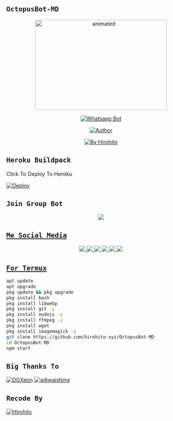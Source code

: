 ## `OctopusBot-MD`
<p align="center">
<img src="https://telegra.ph/file/1d2fcdd563d6dc77ffeab.jpg" alt="animated" width="350" height="240" />
</p>
<p align="center">
<a href="#"><img title="Whatsapp Bot" src="https://img.shields.io/badge/WhatsApp Bot-green?colorA=%23ff0000&colorB=%23017e40&style=for-the-badge"></a>
</p>
<p align="center">
<a href="https://github.com/hirohito-xyz"><img title="Author" src="https://img.shields.io/badge/AUTHOR-hirohito xyz-yellow.svg?style=for-the-badge&logo=github"></a>
</p>
<p align="center">
    <a href="https://hirohito_xyz.github.io">
        <img
            src="https://readme-typing-svg.herokuapp.com?size=15&width=280&lines=OctopusBot-MD+By+Hirohito_xyz"
            alt="By Hirohito"
        />
    </a>
</p>

## `Heroku Buildpack`

Click To Deploy To Heroku

[![Deploy](https://www.herokucdn.com/deploy/button.svg)](https://heroku.com/deploy?template=https://github.com/hirohito-xyz/OctopusBot-MD)

## `Join Group Bot`
<p align="center">
<a href="https://chat.whatsapp.com/H4VWippJbISFfSFZKVTSz9"><img src="https://img.shields.io/badge/Join Group-25D366?style=for-the-badge&logo=whatsapp&logoColor=white"/>
</p>

## ```Me Social Media```
<p align="center">
  <a href="https://www.instagram.com/dzk_aufa"><img src="https://img.shields.io/badge/Instagram-%23E4405F.svg?style=for-the-badge&logo=Instagram&logoColor=white"/> 
  <a href="https://wa.me/6281513947940"><img src="https://img.shields.io/badge/WhatsApp-25D366?style=for-the-badge&logo=whatsapp&logoColor=white"/>
  <a href="https://m.facebook.com/jakwan.aufafikri"><img src="https://img.shields.io/badge/Facebook-%234267B2.svg?&style=for-the-badge&logo=facebook&logoColor=white"/>
  <a href="https://t.me/hirohito_xyz"><img src="https://img.shields.io/badge/Telegram-%230088cc.svg?&style=for-the-badge&logo=telegram&logoColor=white"/>
  <a href="https://www.tiktok.com/@akabane_kun"><img src="https://img.shields.io/badge/TikTok-%23000000.svg?style=for-the-badge&logo=TikTok&logoColor=white"/>
  <a href="https://github.com/hirohito_xyz"><img src="https://img.shields.io/badge/github-%23121011.svg?style=for-the-badge&logo=github&logoColor=white"/>
</p>

## `For Termux`
```bash
apt update
apt upgrade
pkg update && pkg upgrade
pkg install bash
pkg install libwebp
pkg install git -y
pkg install nodejs -y 
pkg install ffmpeg -y 
pkg install wget
pkg install imagemagick -y
git clone https://github.com/hirohito-xyz/OctopusBot-MD
cd OctopusBot-MD
npm start
```

## `Big Thanks To`
[![DGXeon](https://github.com/DGXeon.png?size=100)](https://github.com/DGXeon)
[![adiwajshing](https://github.com/adiwajshing.png?size=100)](https://github.com/adiwajshing)

## `Recode By`
[![Hirohito](https://github.com/hirohito-xyz.png?size=100)](https://github.com/hirohito-xyz)

